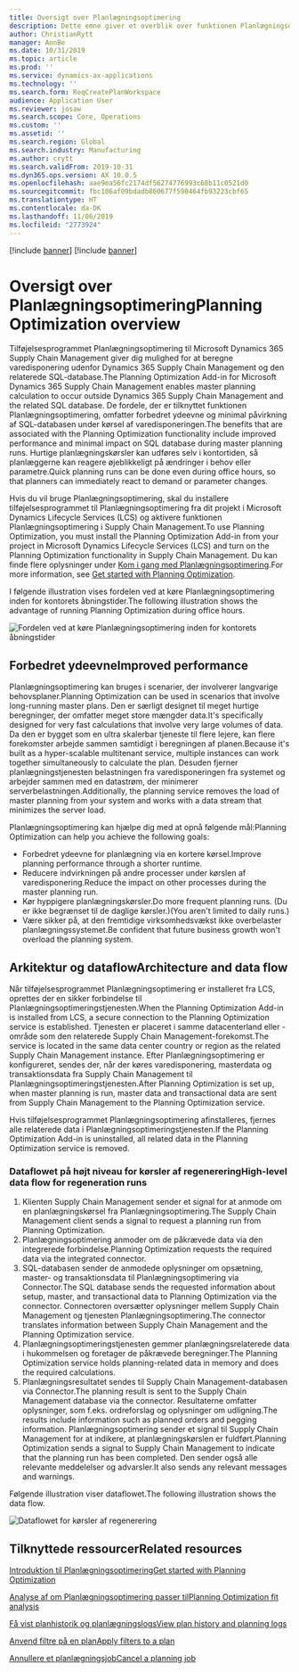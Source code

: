 ```yaml
---
title: Oversigt over Planlægningsoptimering
description: Dette emne giver et overblik over funktionen Planlægningsoptimering.
author: ChristianRytt
manager: AnnBe
ms.date: 10/31/2019
ms.topic: article
ms.prod: ''
ms.service: dynamics-ax-applications
ms.technology: ''
ms.search.form: ReqCreatePlanWorkspace
audience: Application User
ms.reviewer: josaw
ms.search.scope: Core, Operations
ms.custom: ''
ms.assetid: ''
ms.search.region: Global
ms.search.industry: Manufacturing
ms.author: crytt
ms.search.validFrom: 2019-10-31
ms.dyn365.ops.version: AX 10.0.5
ms.openlocfilehash: aae9ea56fc2174df56274776993c68b11c0521d0
ms.sourcegitcommit: fbc106af09bdadb860677f590464fb93223cbf65
ms.translationtype: HT
ms.contentlocale: da-DK
ms.lasthandoff: 11/06/2019
ms.locfileid: "2773924"
---
```

[!include [banner](../../includes/banner.md)]
[!include [banner](../../includes/preview-banner.md)]

# <a name="planning-optimization-overview"></a><span data-ttu-id="cb198-103">Oversigt over Planlægningsoptimering</span><span class="sxs-lookup"><span data-stu-id="cb198-103">Planning Optimization overview</span></span>

<span data-ttu-id="cb198-104">Tilføjelsesprogrammet Planlægningsoptimering til Microsoft Dynamics 365 Supply Chain Management giver dig mulighed for at beregne varedisponering udenfor Dynamics 365 Supply Chain Management og den relaterede SQL-database.</span><span class="sxs-lookup"><span data-stu-id="cb198-104">The Planning Optimization Add-in for Microsoft Dynamics 365 Supply Chain Management enables master planning calculation to occur outside Dynamics 365 Supply Chain Management and the related SQL database.</span></span> <span data-ttu-id="cb198-105">De fordele, der er tilknyttet funktionen Planlægningsoptimering, omfatter forbedret ydeevne og minimal påvirkning af SQL-databasen under kørsel af varedisponeringen.</span><span class="sxs-lookup"><span data-stu-id="cb198-105">The benefits that are associated with the Planning Optimization functionality include improved performance and minimal impact on SQL database during master planning runs.</span></span> <span data-ttu-id="cb198-106">Hurtige planlægningskørsler kan udføres selv i kontortiden, så planlæggerne kan reagere øjeblikkeligt på ændringer i behov eller parametre.</span><span class="sxs-lookup"><span data-stu-id="cb198-106">Quick planning runs can be done even during office hours, so that planners can immediately react to demand or parameter changes.</span></span>

<span data-ttu-id="cb198-107">Hvis du vil bruge Planlægningsoptimering, skal du installere tilføjelsesprogrammet til Planlægningsoptimering fra dit projekt i Microsoft Dynamics Lifecycle Services (LCS) og aktivere funktionen Planlægningsoptimering i Supply Chain Management.</span><span class="sxs-lookup"><span data-stu-id="cb198-107">To use Planning Optimization, you must install the Planning Optimization Add-in from your project in Microsoft Dynamics Lifecycle Services (LCS) and turn on the Planning Optimization functionality in Supply Chain Management.</span></span> <span data-ttu-id="cb198-108">Du kan finde flere oplysninger under [Kom i gang med Planlægningsoptimering](get-started.md).</span><span class="sxs-lookup"><span data-stu-id="cb198-108">For more information, see [Get started with Planning Optimization](get-started.md).</span></span>

<span data-ttu-id="cb198-109">I følgende illustration vises fordelen ved at køre Planlægningsoptimering inden for kontorets åbningstider.</span><span class="sxs-lookup"><span data-stu-id="cb198-109">The following illustration shows the advantage of running Planning Optimization during office hours.</span></span>

![Fordelen ved at køre Planlægningsoptimering inden for kontorets åbningstider](media/PlanningOptimization1.png)

## <a name="improved-performance"></a><span data-ttu-id="cb198-111">Forbedret ydeevne</span><span class="sxs-lookup"><span data-stu-id="cb198-111">Improved performance</span></span>

<span data-ttu-id="cb198-112">Planlægningsoptimering kan bruges i scenarier, der involverer langvarige behovsplaner.</span><span class="sxs-lookup"><span data-stu-id="cb198-112">Planning Optimization can be used in scenarios that involve long-running master plans.</span></span> <span data-ttu-id="cb198-113">Den er særligt designet til meget hurtige beregninger, der omfatter meget store mængder data.</span><span class="sxs-lookup"><span data-stu-id="cb198-113">It's specifically designed for very fast calculations that involve very large volumes of data.</span></span> <span data-ttu-id="cb198-114">Da den er bygget som en ultra skalerbar tjeneste til flere lejere, kan flere forekomster arbejde sammen samtidigt i beregningen af planen.</span><span class="sxs-lookup"><span data-stu-id="cb198-114">Because it's built as a hyper-scalable multitenant service, multiple instances can work together simultaneously to calculate the plan.</span></span> <span data-ttu-id="cb198-115">Desuden fjerner planlægningstjenesten belastningen fra varedisponeringen fra systemet og arbejder sammen med en datastrøm, der minimerer serverbelastningen.</span><span class="sxs-lookup"><span data-stu-id="cb198-115">Additionally, the planning service removes the load of master planning from your system and works with a data stream that minimizes the server load.</span></span>

<span data-ttu-id="cb198-116">Planlægningsoptimering kan hjælpe dig med at opnå følgende mål:</span><span class="sxs-lookup"><span data-stu-id="cb198-116">Planning Optimization can help you achieve the following goals:</span></span>

- <span data-ttu-id="cb198-117">Forbedret ydeevne for planlægning via en kortere kørsel.</span><span class="sxs-lookup"><span data-stu-id="cb198-117">Improve planning performance through a shorter runtime.</span></span>
- <span data-ttu-id="cb198-118">Reducere indvirkningen på andre processer under kørslen af varedisponering.</span><span class="sxs-lookup"><span data-stu-id="cb198-118">Reduce the impact on other processes during the master planning run.</span></span>
- <span data-ttu-id="cb198-119">Kør hyppigere planlægningskørsler.</span><span class="sxs-lookup"><span data-stu-id="cb198-119">Do more frequent planning runs.</span></span> <span data-ttu-id="cb198-120">(Du er ikke begrænset til de daglige kørsler.)</span><span class="sxs-lookup"><span data-stu-id="cb198-120">(You aren't limited to daily runs.)</span></span>
- <span data-ttu-id="cb198-121">Være sikker på, at den fremtidige virksomhedsvækst ikke overbelaster planlægningssystemet.</span><span class="sxs-lookup"><span data-stu-id="cb198-121">Be confident that future business growth won't overload the planning system.</span></span>

## <a name="architecture-and-data-flow"></a><span data-ttu-id="cb198-122">Arkitektur og dataflow</span><span class="sxs-lookup"><span data-stu-id="cb198-122">Architecture and data flow</span></span>

<span data-ttu-id="cb198-123">Når tilføjelsesprogrammet Planlægningsoptimering er installeret fra LCS, oprettes der en sikker forbindelse til Planlægningsoptimeringstjenesten.</span><span class="sxs-lookup"><span data-stu-id="cb198-123">When the Planning Optimization Add-in is installed from LCS, a secure connection to the Planning Optimization service is established.</span></span> <span data-ttu-id="cb198-124">Tjenesten er placeret i samme datacenterland eller -område som den relaterede Supply Chain Management-forekomst.</span><span class="sxs-lookup"><span data-stu-id="cb198-124">The service is located in the same data center country or region as the related Supply Chain Management instance.</span></span> <span data-ttu-id="cb198-125">Efter Planlægningsoptimering er konfigureret, sendes der, når der køres varedisponering, masterdata og transaktionsdata fra Supply Chain Management til Planlægningsoptimeringstjenesten.</span><span class="sxs-lookup"><span data-stu-id="cb198-125">After Planning Optimization is set up, when master planning is run, master data and transactional data are sent from Supply Chain Management to the Planning Optimization service.</span></span>

<span data-ttu-id="cb198-126">Hvis tilføjelsesprogrammet Planlægningsoptimering afinstalleres, fjernes alle relaterede data i Planlægningsoptimeringstjenesten.</span><span class="sxs-lookup"><span data-stu-id="cb198-126">If the Planning Optimization Add-in is uninstalled, all related data in the Planning Optimization service is removed.</span></span>

### <a name="high-level-data-flow-for-regeneration-runs"></a><span data-ttu-id="cb198-127">Dataflowet på højt niveau for kørsler af regenerering</span><span class="sxs-lookup"><span data-stu-id="cb198-127">High-level data flow for regeneration runs</span></span>

1. <span data-ttu-id="cb198-128">Klienten Supply Chain Management sender et signal for at anmode om en planlægningskørsel fra Planlægningsoptimering.</span><span class="sxs-lookup"><span data-stu-id="cb198-128">The Supply Chain Management client sends a signal to request a planning run from Planning Optimization.</span></span>
2. <span data-ttu-id="cb198-129">Planlægningsoptimering anmoder om de påkrævede data via den integrerede forbindelse.</span><span class="sxs-lookup"><span data-stu-id="cb198-129">Planning Optimization requests the required data via the integrated connector.</span></span>
3. <span data-ttu-id="cb198-130">SQL-databasen sender de anmodede oplysninger om opsætning, master- og transaktionsdata til Planlægningsoptimering via Connector.</span><span class="sxs-lookup"><span data-stu-id="cb198-130">The SQL database sends the requested information about setup, master, and transactional data to Planning Optimization via the connector.</span></span> <span data-ttu-id="cb198-131">Connectoren oversætter oplysninger mellem Supply Chain Management og tjenesten Planlægningsoptimering.</span><span class="sxs-lookup"><span data-stu-id="cb198-131">The connector translates information between Supply Chain Management and the Planning Optimization service.</span></span>
4. <span data-ttu-id="cb198-132">Planlægningsoptimeringstjenesten gemmer planlægningsrelaterede data i hukommelsen og foretager de påkrævede beregninger.</span><span class="sxs-lookup"><span data-stu-id="cb198-132">The Planning Optimization service holds planning-related data in memory and does the required calculations.</span></span>
5. <span data-ttu-id="cb198-133">Planlægningsresultatet sendes til Supply Chain Management-databasen via Connector.</span><span class="sxs-lookup"><span data-stu-id="cb198-133">The planning result is sent to the Supply Chain Management database via the connector.</span></span> <span data-ttu-id="cb198-134">Resultaterne omfatter oplysninger, som f.eks. ordreforslag og oplysninger om udligning.</span><span class="sxs-lookup"><span data-stu-id="cb198-134">The results include information such as planned orders and pegging information.</span></span> <span data-ttu-id="cb198-135">Planlægningsoptimering sender et signal til Supply Chain Management for at indikere, at planlægningskørslen er fuldført.</span><span class="sxs-lookup"><span data-stu-id="cb198-135">Planning Optimization sends a signal to Supply Chain Management to indicate that the planning run has been completed.</span></span> <span data-ttu-id="cb198-136">Den sender også alle relevante meddelelser og advarsler.</span><span class="sxs-lookup"><span data-stu-id="cb198-136">It also sends any relevant messages and warnings.</span></span>

<span data-ttu-id="cb198-137">Følgende illustration viser dataflowet.</span><span class="sxs-lookup"><span data-stu-id="cb198-137">The following illustration shows the data flow.</span></span>

![Dataflowet for kørsler af regenerering](media/PlanningOptimization2.png)

## <a name="related-resources"></a><span data-ttu-id="cb198-139">Tilknyttede ressourcer</span><span class="sxs-lookup"><span data-stu-id="cb198-139">Related resources</span></span>

[<span data-ttu-id="cb198-140">Introduktion til Planlægningsoptimering</span><span class="sxs-lookup"><span data-stu-id="cb198-140">Get started with Planning Optimization</span></span>](get-started.md)

[<span data-ttu-id="cb198-141">Analyse af om Planlægningsoptimering passer til</span><span class="sxs-lookup"><span data-stu-id="cb198-141">Planning Optimization fit analysis</span></span>](planning-optimization-fit-analysis.md)

[<span data-ttu-id="cb198-142">Få vist planhistorik og planlægningslogs</span><span class="sxs-lookup"><span data-stu-id="cb198-142">View plan history and planning logs</span></span>](plan-history-logs.md)

[<span data-ttu-id="cb198-143">Anvend filtre på en plan</span><span class="sxs-lookup"><span data-stu-id="cb198-143">Apply filters to a plan</span></span>](plan-filters.md)

[<span data-ttu-id="cb198-144">Annullere et planlægningsjob</span><span class="sxs-lookup"><span data-stu-id="cb198-144">Cancel a planning job</span></span>](cancel-planning-job.md)
